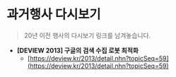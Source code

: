 # 과거행사 다시보기

> 20년 이전 행사의 다시보기 링크를 남겨놓습니다.

- __[DEVIEW 2013] 구글의 검색 수집 로봇 최적화__
  - [https://deview.kr/2013/detail.nhn?topicSeq=59](https://deview.kr/2013/detail.nhn?topicSeq=59)